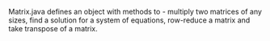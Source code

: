 Matrix.java defines an object with methods to - multiply two matrices of any
sizes, find a solution for a system of equations, row-reduce a matrix and take
transpose of a matrix.
